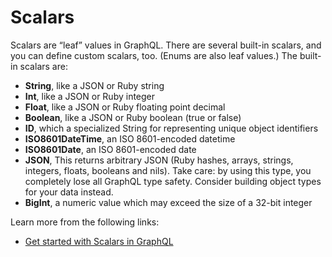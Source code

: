 # Scalars

Scalars are “leaf” values in GraphQL. There are several built-in scalars, and you can define custom scalars, too. (Enums are also leaf values.) The built-in scalars are:

- **String**, like a JSON or Ruby string
- **Int**, like a JSON or Ruby integer
- **Float**, like a JSON or Ruby floating point decimal
- **Boolean**, like a JSON or Ruby boolean (true or false)
- **ID**, which a specialized String for representing unique object identifiers
- **ISO8601DateTime**, an ISO 8601-encoded datetime
- **ISO8601Date**, an ISO 8601-encoded date
- **JSON**, This returns arbitrary JSON (Ruby hashes, arrays, strings, integers, floats, booleans and nils). Take care: by using this type, you completely lose all GraphQL type safety. Consider building object types for your data instead.
- **BigInt**, a numeric value which may exceed the size of a 32-bit integer

Learn more from the following links:

- [Get started with Scalars in GraphQL](https://graphql.org/learn/schema/#scalar-types)